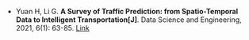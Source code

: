 * Yuan H, Li G. <b>A Survey of Traffic Prediction: from Spatio-Temporal Data to Intelligent Transportation[J]</b>. Data Science and Engineering, 2021, 6(1): 63-85. [Link](https://link.springer.com/article/10.1007/s41019-020-00151-z)
